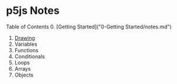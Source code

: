 # p5js Notes

Table of Contents
0. [Getting Started]("0-Getting Started/notes.md")
1. [Drawing]("1-Drawing/notes.md") 
2. Variables
3. Functions
4. Conditionals
5. Loops
6. Arrays
7. Objects